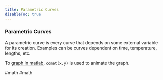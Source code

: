 ```yaml
---
title: Parametric Curves
disableToc: true
---
```


### Parametric Curves
A parametric curve is every curve that depends on some external variable for its creation. Examples can be curves dependent on time, temperature, lengths, etc.

To [graph in matlab](graphing-in-matlab.md), `comet(x,y)` is used to animate the graph.

#math #math 
